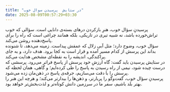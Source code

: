 ```yaml
---
title: "در ستایش  پرسیدن سوال خوب"
date: 2025-08-09T00:57:29+03:30
---
```


پرسیدنِ سؤال خوب، هنرِ بازکردن درهای بسته‌ی دانایی است.
سؤالی که خوب تراش‌خورده باشد، نه شبیه تیری در تاریکی، بلکه همانند چراغی است که راه را برای پاسخ‌دهنده روشن می‌کند.
<br/>
سؤال خوب، وضوح دارد؛ مثل آبی زلال که عمقش پیداست.
زمینه می‌دهد، تا شنونده بداند این پرسش از کدام مسیر آمده و قرار است به کجا برود.
هدف دارد، و به جای پراکندگی، اندیشه را به نقطه‌ای مشخص هدایت می‌کند.
<br/>
در ستایش پرسیدن باید گفت: گاه ارزشِ خود پرسش از پاسخ فراتر می‌رود. پرسشی که درست چیده شود، نیمی از راه رسیدن به پاسخ را طی کرده‌ایم؛ و گاهی، همان لحظه که پرسش را با دقت می‌سازیم، جرقه‌ی پاسخ در ذهن‌مان زده می‌شود.
<br/>
پرسیدنِ سؤال خوب، گفت‌وگو را پربارتر، و ذهن‌ها را بیدارتر می‌کند؛ و هرچه این هنر را بهتر بلد باشیم، سفر ما در سرزمین دانش کوتاه‌تر و لذت‌بخش‌تر خواهد بود.